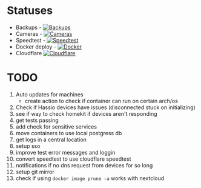 # Statuses
* Backups - [![Backups](https://github.com/jnstockley/infrastructure/actions/workflows/backups.yaml/badge.svg?branch=main)](https://github.com/jnstockley/infrastructure/actions/workflows/backups.yaml)
* Cameras - [![Cameras](https://github.com/jnstockley/infrastructure/actions/workflows/cameras.yaml/badge.svg)](https://github.com/jnstockley/infrastructure/actions/workflows/cameras.yaml)
* Speedtest - [![Speedtest](https://github.com/jnstockley/infrastructure/actions/workflows/speedtest.yml/badge.svg)](https://github.com/jnstockley/infrastructure/actions/workflows/speedtest.yml)
* Docker deploy - [![Docker](https://github.com/jnstockley/infrastructure/actions/workflows/docker.yml/badge.svg)](https://github.com/jnstockley/infrastructure/actions/workflows/docker.yml)
* Cloudflare [![Cloudflare](https://github.com/jnstockley/infrastructure/actions/workflows/cloudflare.yaml/badge.svg)](https://github.com/jnstockley/infrastructure/actions/workflows/cloudflare.yaml)

# TODO
1. Auto updates for machines
    - create action to check if container can run on certain arch/os
3. Check if Hassio devices have issues (disconnected stuck on initializing)
4. see if way to check homekit if devices aren't responding 
5. get tests passing
6. add check for sensitive services
7. move containers to use local postgress db
8. get logs in a central location
9. setup sso
10. improve test error messages and loggin
11. convert speedtest to use cloudflare speedtest
12. notifications if no dns request from devices for so long
13. setup git mirror
14. check if using `docker image prune -a` works with nextcloud
